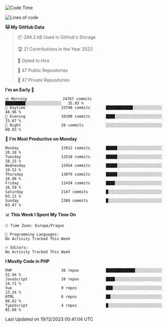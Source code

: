 <!--START_SECTION:waka-->
![Code Time](http://img.shields.io/badge/Code%20Time-1%2C583%20hrs%2058%20mins-blue)

![Lines of code](https://img.shields.io/badge/From%20Hello%20World%20I%27ve%20Written-21.8%20million%20lines%20of%20code-blue)

**🐱 My GitHub Data** 

> 📦 294.2 kB Used in GitHub's Storage 
 > 
> 🏆 21 Contributions in the Year 2023
 > 
> 💼 Opted to Hire
 > 
> 📜 47 Public Repositories 
 > 
> 🔑 47 Private Repositories 
 > 
**I'm an Early 🐤** 

```text
🌞 Morning                24767 commits       █████████░░░░░░░░░░░░░░░░   35.93 % 
🌆 Daytime                33748 commits       ████████████░░░░░░░░░░░░░   48.96 % 
🌃 Evening                10390 commits       ████░░░░░░░░░░░░░░░░░░░░░   15.07 % 
🌙 Night                  20 commits          ░░░░░░░░░░░░░░░░░░░░░░░░░   00.03 % 
```
📅 **I'm Most Productive on Monday** 

```text
Monday                   13912 commits       █████░░░░░░░░░░░░░░░░░░░░   20.18 % 
Tuesday                  12510 commits       █████░░░░░░░░░░░░░░░░░░░░   18.15 % 
Wednesday                13454 commits       █████░░░░░░░░░░░░░░░░░░░░   19.52 % 
Thursday                 13079 commits       █████░░░░░░░░░░░░░░░░░░░░   18.98 % 
Friday                   11434 commits       ████░░░░░░░░░░░░░░░░░░░░░   16.59 % 
Saturday                 2147 commits        █░░░░░░░░░░░░░░░░░░░░░░░░   03.11 % 
Sunday                   2389 commits        █░░░░░░░░░░░░░░░░░░░░░░░░   03.47 % 
```


📊 **This Week I Spent My Time On** 

```text
🕑︎ Time Zone: Europe/Prague

💬 Programming Languages: 
No Activity Tracked This Week

🔥 Editors: 
No Activity Tracked This Week
```

**I Mostly Code in PHP** 

```text
PHP                      36 repos            █████████████░░░░░░░░░░░░   52.94 % 
JavaScript               10 repos            ████░░░░░░░░░░░░░░░░░░░░░   14.71 % 
Vue                      9 repos             ███░░░░░░░░░░░░░░░░░░░░░░   13.24 % 
HTML                     6 repos             ██░░░░░░░░░░░░░░░░░░░░░░░   08.82 % 
TypeScript               4 repos             █░░░░░░░░░░░░░░░░░░░░░░░░   05.88 % 
```




 Last Updated on 19/12/2023 00:41:04 UTC
<!--END_SECTION:waka-->
<!--
**AlexKratky/AlexKratky** is a ✨ _special_ ✨ repository because its `README.md` (this file) appears on your GitHub profile.

Here are some ideas to get you started:

- 🔭 I’m currently working on ...
- 🌱 I’m currently learning ...
- 👯 I’m looking to collaborate on ...
- 🤔 I’m looking for help with ...
- 💬 Ask me about ...
- 📫 How to reach me: ...
- 😄 Pronouns: ...
- ⚡ Fun fact: ...
-->
